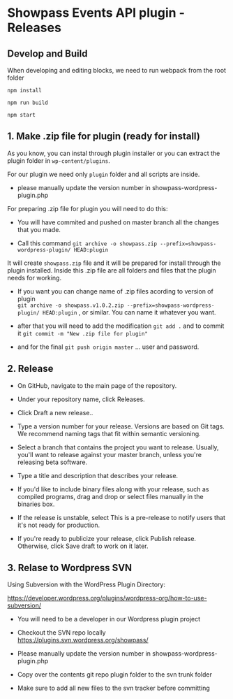 # Showpass Events API plugin - Releases

## Develop and Build

When developing and editing blocks, we need to run webpack from the root folder

`npm install`

`npm run build`

`npm start`

## 1. Make .zip file for plugin (ready for install)

As you know, you can instal through plugin installer or you can extract the plugin folder in `wp-content/plugins`.

For our plugin we need only `plugin` folder and all scripts are inside.

* please manually update the version number in showpass-wordpress-plugin.php

For preparing .zip file for plugin you will need to do this:

* You will have commited and pushed on master branch all the changes that you made.

* Call this command `git archive -o showpass.zip --prefix=showpass-wordpress-plugin/ HEAD:plugin`           

It will create `showpass.zip` file and it will be prepared for install through the plugin installed. Inside this .zip file are all folders and files that the plugin needs for working.

* If you want you can change name of .zip files acording to version of plugin          
`git archive -o showpass.v1.0.2.zip --prefix=showpass-wordpress-plugin/ HEAD:plugin` , or similar. You can name it whatever you want.

* after that you will need to add the modification `git add .` and to commit it `git commit -m "New .zip file for plugin"`

* and for the final `git push origin master` ... user and password.



## 2. Release

* On GitHub, navigate to the main page of the repository.

* Under your repository name, click Releases.

* Click Draft a new release..

* Type a version number for your release. Versions are based on Git tags. We recommend naming tags that fit within semantic versioning.

* Select a branch that contains the project you want to release. Usually, you'll want to release against your master branch, unless you're releasing beta software.

* Type a title and description that describes your release.

* If you'd like to include binary files along with your release, such as compiled programs, drag and drop or select files manually in the binaries box.

* If the release is unstable, select This is a pre-release to notify users that it's not ready for production.

* If you're ready to publicize your release, click Publish release. Otherwise, click Save draft to work on it later.



## 3. Relase to Wordpress SVN

Using Subversion with the WordPress Plugin Directory:

https://developer.wordpress.org/plugins/wordpress-org/how-to-use-subversion/

* You will need to be a developer in our Wordpress plugin project

* Checkout the SVN repo locally https://plugins.svn.wordpress.org/showpass/

* Please manually update the version number in showpass-wordpress-plugin.php

* Copy over the contents git repo plugin folder to the svn trunk folder

* Make sure to add all new files to the svn tracker before committing 
